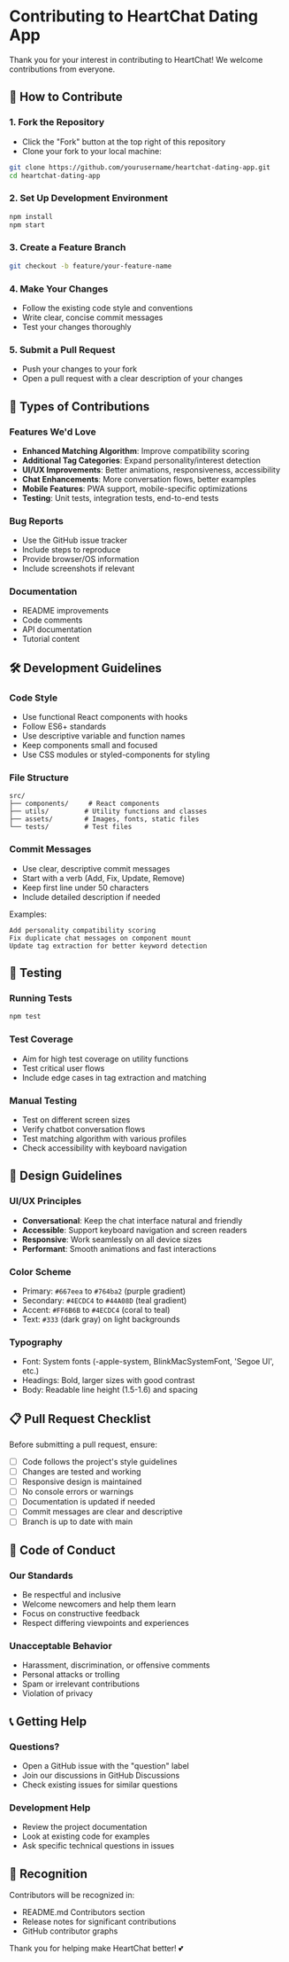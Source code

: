 # Contributing to HeartChat Dating App

Thank you for your interest in contributing to HeartChat! We welcome contributions from everyone.

## 🚀 How to Contribute

### 1. Fork the Repository
- Click the "Fork" button at the top right of this repository
- Clone your fork to your local machine:
```bash
git clone https://github.com/yourusername/heartchat-dating-app.git
cd heartchat-dating-app
```

### 2. Set Up Development Environment
```bash
npm install
npm start
```

### 3. Create a Feature Branch
```bash
git checkout -b feature/your-feature-name
```

### 4. Make Your Changes
- Follow the existing code style and conventions
- Write clear, concise commit messages
- Test your changes thoroughly

### 5. Submit a Pull Request
- Push your changes to your fork
- Open a pull request with a clear description of your changes

## 🎯 Types of Contributions

### Features We'd Love
- **Enhanced Matching Algorithm**: Improve compatibility scoring
- **Additional Tag Categories**: Expand personality/interest detection
- **UI/UX Improvements**: Better animations, responsiveness, accessibility
- **Chat Enhancements**: More conversation flows, better examples
- **Mobile Features**: PWA support, mobile-specific optimizations
- **Testing**: Unit tests, integration tests, end-to-end tests

### Bug Reports
- Use the GitHub issue tracker
- Include steps to reproduce
- Provide browser/OS information
- Include screenshots if relevant

### Documentation
- README improvements
- Code comments
- API documentation
- Tutorial content

## 🛠️ Development Guidelines

### Code Style
- Use functional React components with hooks
- Follow ES6+ standards
- Use descriptive variable and function names
- Keep components small and focused
- Use CSS modules or styled-components for styling

### File Structure
```
src/
├── components/     # React components
├── utils/         # Utility functions and classes
├── assets/        # Images, fonts, static files
└── tests/         # Test files
```

### Commit Messages
- Use clear, descriptive commit messages
- Start with a verb (Add, Fix, Update, Remove)
- Keep first line under 50 characters
- Include detailed description if needed

Examples:
```
Add personality compatibility scoring
Fix duplicate chat messages on component mount
Update tag extraction for better keyword detection
```

## 🧪 Testing

### Running Tests
```bash
npm test
```

### Test Coverage
- Aim for high test coverage on utility functions
- Test critical user flows
- Include edge cases in tag extraction and matching

### Manual Testing
- Test on different screen sizes
- Verify chatbot conversation flows
- Test matching algorithm with various profiles
- Check accessibility with keyboard navigation

## 🎨 Design Guidelines

### UI/UX Principles
- **Conversational**: Keep the chat interface natural and friendly
- **Accessible**: Support keyboard navigation and screen readers
- **Responsive**: Work seamlessly on all device sizes
- **Performant**: Smooth animations and fast interactions

### Color Scheme
- Primary: `#667eea` to `#764ba2` (purple gradient)
- Secondary: `#4ECDC4` to `#44A08D` (teal gradient)
- Accent: `#FF6B6B` to `#4ECDC4` (coral to teal)
- Text: `#333` (dark gray) on light backgrounds

### Typography
- Font: System fonts (-apple-system, BlinkMacSystemFont, 'Segoe UI', etc.)
- Headings: Bold, larger sizes with good contrast
- Body: Readable line height (1.5-1.6) and spacing

## 📋 Pull Request Checklist

Before submitting a pull request, ensure:

- [ ] Code follows the project's style guidelines
- [ ] Changes are tested and working
- [ ] Responsive design is maintained
- [ ] No console errors or warnings
- [ ] Documentation is updated if needed
- [ ] Commit messages are clear and descriptive
- [ ] Branch is up to date with main

## 🤝 Code of Conduct

### Our Standards
- Be respectful and inclusive
- Welcome newcomers and help them learn
- Focus on constructive feedback
- Respect differing viewpoints and experiences

### Unacceptable Behavior
- Harassment, discrimination, or offensive comments
- Personal attacks or trolling
- Spam or irrelevant contributions
- Violation of privacy

## 📞 Getting Help

### Questions?
- Open a GitHub issue with the "question" label
- Join our discussions in GitHub Discussions
- Check existing issues for similar questions

### Development Help
- Review the project documentation
- Look at existing code for examples
- Ask specific technical questions in issues

## 🎉 Recognition

Contributors will be recognized in:
- README.md Contributors section
- Release notes for significant contributions
- GitHub contributor graphs

Thank you for helping make HeartChat better! 💕 